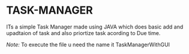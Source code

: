 # TASK-MANAGER

ITs a simple Task Manager made using JAVA which does basic add and upadtaion of task and also priortize task acording to Due time.


_Note:_
To execute the file u need the name it TaskManagerWithGUI
